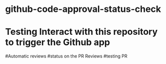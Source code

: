 # github-code-approval-status-check
# Testing Interact with this repository to trigger the Github app
#Automatic reviews
#status on the PR Reviews
#testing PR